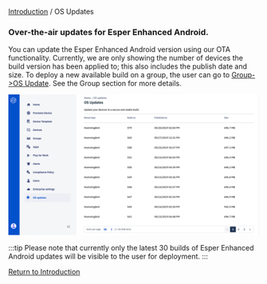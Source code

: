 [Introduction](../../console.md) / OS Updates

### Over-the-air updates for Esper Enhanced Android.

You can update the Esper Enhanced Android version using our OTA functionality. Currently, we are only showing the number of devices the build version has been applied to; this also includes the publish date and size. To deploy a new available build on a group, the user can go to [Group->OS Update](../group-management/index.md). See the Group section for more details.

![OS Updates](../../assets/OLD_DASHBOARD/OS.png)

:::tip 
Please note that currently only the latest 30 builds of Esper Enhanced Android updates will be visible to the user for deployment.
:::

[Return to Introduction](../index.md)
